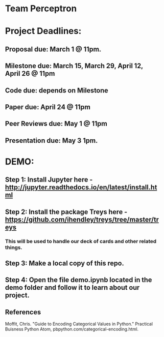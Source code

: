#   Team Perceptron 




#   Project Deadlines: 

##  Proposal due: March 1 @ 11pm.
##  Milestone due: March 15, March 29, April 12, April 26 @ 11pm
##  Code due: depends on Milestone
##  Paper due: April 24 @ 11pm
##  Peer Reviews due: May 1 @ 11pm
##  Presentation due: May 3 1pm.

# DEMO:
##  Step 1: Install Jupyter here - http://jupyter.readthedocs.io/en/latest/install.html

##  Step 2: Install the package Treys here - https://github.com/ihendley/treys/tree/master/treys
###         This will be used to handle our deck of cards and other related things.

##  Step 3: Make a local copy of this repo.

##  Step 4: Open the file demo.ipynb located in the demo folder and follow it to learn about our project. 


## References
Moffit, Chris. "Guide to Encoding Categorical Values in Python." Practical Buisness Python Atom, pbpython.com/categorical-encoding.html.

